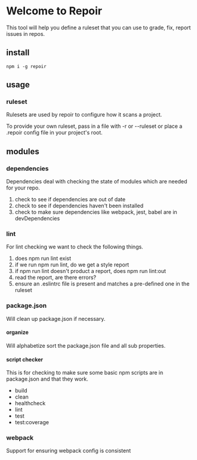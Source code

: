 
# Welcome to Repoir

This tool will help you define a ruleset that you can use to grade, fix, report issues in repos. 

## install

`
npm i -g repoir
`

## usage

### ruleset

Rulesets are used by repoir to configure how it scans a project. 

To provide your own ruleset, pass in a file with -r or --ruleset or place a .repoir config file in your project's root. 


## modules

### dependencies

Dependencies deal with checking the state of modules which are needed for your repo. 

1. check to see if dependencies are out of date
2. check to see if dependencies haven't been installed
3. check to make sure dependencies like webpack, jest, babel are in devDependencies


### lint

For lint checking we want to check the following things. 

1. does npm run lint exist
2. if we run npm run lint, do we get a style report
3. if npm run lint doesn't product a report, does npm run lint:out
4. read the report, are there errors? 
5. ensure an .eslintrc file is present and matches a pre-defined one in the ruleset

### package.json

Will clean up package.json if necessary. 

#### organize

Will alphabetize sort the package.json file and all sub properties. 

#### script checker

This is for checking to make sure some basic npm scripts are in package.json and that they work. 

* build 
* clean
* healthcheck
* lint
* test
* test:coverage


### webpack 

Support for ensuring webpack config is consistent
